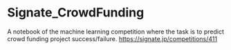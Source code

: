 # Signate_CrowdFunding
A notebook of the machine learning competition where the task is to predict crowd funding project success/failure. https://signate.jp/competitions/411

